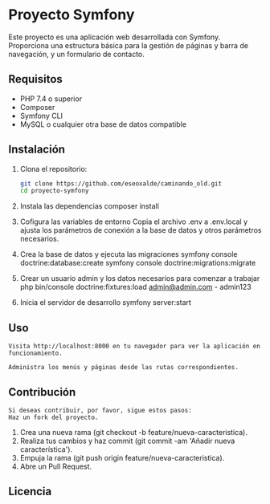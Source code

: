 # Proyecto Symfony

Este proyecto es una aplicación web desarrollada con Symfony. Proporciona una estructura básica para la gestión de páginas y barra de navegación, y un formulario de contacto.

## Requisitos

- PHP 7.4 o superior
- Composer
- Symfony CLI
- MySQL o cualquier otra base de datos compatible

## Instalación

1. Clona el repositorio:

   ```bash
   git clone https://github.com/eseoxalde/caminando_old.git
   cd proyecto-symfony

   ```

2. Instala las dependencias
   composer install

3. Cofigura las variables de entorno
   Copia el archivo .env a .env.local y ajusta los parámetros de conexión a la base de datos y otros parámetros necesarios.

4. Crea la base de datos y ejecuta las migraciones
   symfony console doctrine:database:create
   symfony console doctrine:migrations:migrate

5. Crear un usuario admin y los datos necesarios para comenzar a trabajar
   php bin/console doctrine:fixtures:load
   admin@admin.com - admin123

6. Inicia el servidor de desarrollo
   symfony server:start

## Uso

    Visita http://localhost:8000 en tu navegador para ver la aplicación en funcionamiento.

    Administra los menús y páginas desde las rutas correspondientes.

## Contribución

    Si deseas contribuir, por favor, sigue estos pasos:
    Haz un fork del proyecto.

1. Crea una nueva rama (git checkout -b feature/nueva-caracteristica).
2. Realiza tus cambios y haz commit (git commit -am 'Añadir nueva característica').
3. Empuja la rama (git push origin feature/nueva-caracteristica).
4. Abre un Pull Request.

## Licencia
